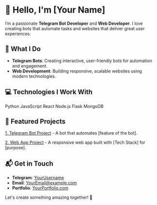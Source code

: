 <!DOCTYPE html>
<html lang="en">
<head>
  <meta charset="UTF-8">
  <meta name="viewport" content="width=device-width, initial-scale=1.0">
  <title>[Your Name] - Telegram Bot & Web Developer</title>
  <link rel="stylesheet" href="lolo.css">
</head>
<body>
  <div class="intro">
    <h1>👋 Hello, I'm [Your Name]</h1>
    <p>I’m a passionate <strong>Telegram Bot Developer</strong> and <strong>Web Developer</strong>. I love creating bots that automate tasks and websites that deliver great user experiences.</p>
  </div>

  <div class="section">
    <h2>🚀 What I Do</h2>
    <ul>
      <li><strong>Telegram Bots</strong>: Creating interactive, user-friendly bots for automation and engagement.</li>
      <li><strong>Web Development</strong>: Building responsive, scalable websites using modern technologies.</li>
    </ul>
  </div>

  <div class="section">
    <h2>💻 Technologies I Work With</h2>
    <div class="tech-stack">
      <span class="tech-item">Python</span>
      <span class="tech-item">JavaScript</span>
      <span class="tech-item">React</span>
      <span class="tech-item">Node.js</span>
      <span class="tech-item">Flask</span>
      <span class="tech-item">MongoDB</span>
    </div>
  </div>

  <div class="section">
    <h2>🌟 Featured Projects</h2>
    <p><a href="[Link-to-Telegram-Bot-Project]" class="project-link">1. Telegram Bot Project</a> - A bot that automates [feature of the bot].</p>
    <p><a href="[Link-to-Web-App-Project]" class="project-link">2. Web App Project</a> - A responsive web app built with [Tech Stack] for [purpose].</p>
  </div>

  <div class="section">
    <h2>📬 Get in Touch</h2>
    <ul>
      <li><strong>Telegram</strong>: <a href="https://t.me/YourUsername">YourUsername</a></li>
      <li><strong>Email</strong>: <a href="mailto:YourEmail@example.com">YourEmail@example.com</a></li>
      <li><strong>Portfolio</strong>: <a href="https://YourPortfolio.com">YourPortfolio.com</a></li>
    </ul>
  </div>

  <div class="footer">
    <p>Let's create something amazing together! 🚀</p>
  </div>
</body>
</html>
